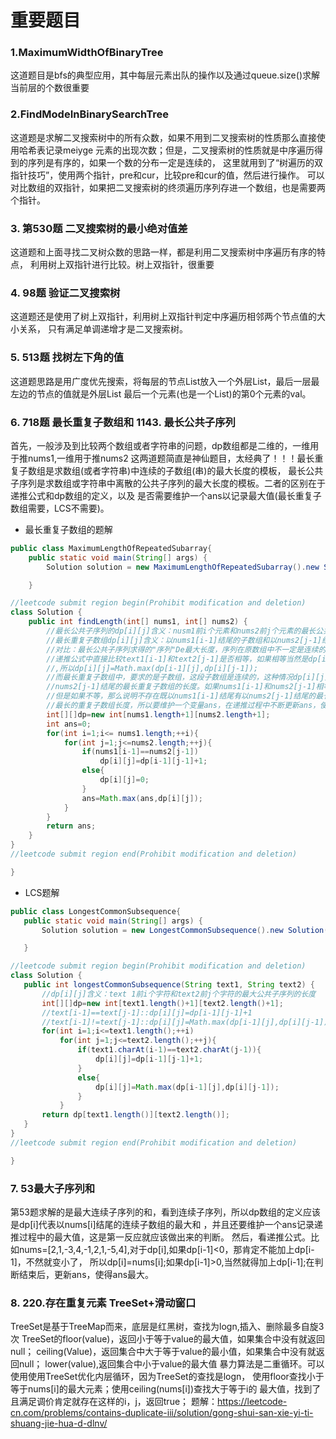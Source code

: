 # 重要题目
### 1.MaximumWidthOfBinaryTree
这道题目是bfs的典型应用，其中每层元素出队的操作以及通过queue.size()求解当前层的个数很重要

### 2.FindModeInBinarySearchTree
这道题是求解二叉搜索树中的所有众数，如果不用到二叉搜索树的性质那么直接使用哈希表记录meiyge
元素的出现次数；但是，二叉搜索树的性质就是中序遍历得到的序列是有序的，如果一个数的分布一定是连续的，
这里就用到了“树遍历的双指针技巧”，使用两个指针，pre和cur，比较pre和cur的值，然后进行操作。
可以对比数组的双指针，如果把二叉搜索树的终须遍历序列存进一个数组，也是需要两个指针。

### 3. 第530题 二叉搜索树的最小绝对值差
这道题和上面寻找二叉树众数的思路一样，都是利用二叉搜索树中序遍历有序的特点，
利用树上双指针进行比较。树上双指针，很重要

### 4. 98题 验证二叉搜索树
这道题还是使用了树上双指针，利用树上双指针判定中序遍历相邻两个节点值的大小关系，
只有满足单调递增才是二叉搜索树。

### 5. 513题 找树左下角的值
这道题思路是用广度优先搜索，将每层的节点List放入一个外层List，最后一层最左边的节点的值就是外层List
最后一个元素(也是一个List)的第0个元素的val。

### 6. 718题 最长重复子数组和 1143. 最长公共子序列 
首先，一般涉及到比较两个数组或者字符串的问题，dp数组都是二维的，一维用于推nums1,一维用于推nums2
这两道题简直是神仙题目，太经典了！！！最长重复子数组是求数组(或者字符串)中连续的子数组(串)的最大长度的模板，
最长公共子序列是求数组或字符串中离散的公共子序列的最大长度的模板。二者的区别在于递推公式和dp数组的定义，以及
是否需要维护一个ans以记录最大值(最长重复子数组需要，LCS不需要)。



- 最长重复子数组的题解
```java
public class MaximumLengthOfRepeatedSubarray{
    public static void main(String[] args) {
        Solution solution = new MaximumLengthOfRepeatedSubarray().new Solution();

    }

//leetcode submit region begin(Prohibit modification and deletion)
class Solution {
    public int findLength(int[] nums1, int[] nums2) {
        //最长公共子序列的dp[i][j]含义：nusm1前i个元素和nums2前j个元素的最长公共子数组的长度
        //最长重复子数组dp[i][j]含义：以nums1[i-1]结尾的子数组和以nums2[j-1]结尾的子数组的最长公共子数组的长度
        //对比：最长公共子序列求得的"序列"De最大长度，序列在原数组中不一定是连续的，所以等价于是离散的，所以
        //递推公式中直接比较text1[i-1]和text2[j-1]是否相等，如果相等当然是dp[i-1][j-1]+1,如果不等，由于是离散的
        //,所以dp[i][j]=Math.max(dp[i-1][j],dp[i][j-1]);
        //而最长重复子数组中，要求的是子数组，这段子数组是连续的，这种情况dp[i][j]的含义就是以nums1[i-1]结尾且以
        //nums2[j-1]结尾的最长重复子数组的长度。如果nums1[i-1]和nums2[j-1]相等，当然dp[i][j]=dp[i-1][j-1]+1;
        //但是如果不等，那么说明不存在既以nums1[i-1]结尾有以nums2[j-1]结尾的最长重复子数组，所以dp[i][j]=0,并且由于求得的
        //最长的重复子数组长度，所以要维护一个变量ans，在递推过程中不断更新ans，使得ans取得的是最大值，最后返回ans即可。
        int[][]dp=new int[nums1.length+1][nums2.length+1];
        int ans=0;
        for(int i=1;i<= nums1.length;++i){
            for(int j=1;j<=nums2.length;++j){
                if(nums1[i-1]==nums2[j-1])
                    dp[i][j]=dp[i-1][j-1]+1;
                else{
                    dp[i][j]=0;
                }
                ans=Math.max(ans,dp[i][j]);
            }
        }
        return ans;
    }
}
//leetcode submit region end(Prohibit modification and deletion)

}

```

- LCS题解
 ```java
public class LongestCommonSubsequence{
    public static void main(String[] args) {
        Solution solution = new LongestCommonSubsequence().new Solution();

    }

//leetcode submit region begin(Prohibit modification and deletion)
class Solution {
    public int longestCommonSubsequence(String text1, String text2) {
        //dp[i][j]含义：text 1前i个字符和text2前j个字符的最大公共子序列的长度
        int[][]dp=new int[text1.length()+1][text2.length()+1];
        //text[i-1]==text[j-1]::dp[i][j]=dp[i-1][j-1]+1
        //text[i-1]!=text[j-1]::dp[i][j]=Math.max(dp[i-1][j],dp[i][j-1])
        for(int i=1;i<=text1.length();++i)
            for(int j=1;j<=text2.length();++j){
                if(text1.charAt(i-1)==text2.charAt(j-1)){
                    dp[i][j]=dp[i-1][j-1]+1;
                }
                else{
                    dp[i][j]=Math.max(dp[i-1][j],dp[i][j-1]);
                }
            }
        return dp[text1.length()][text2.length()];
    }
}
//leetcode submit region end(Prohibit modification and deletion)

}

```
### 7.  53最大子序列和
第53题求解的是最大连续子序列的和，看到连续子序列，所以dp数组的定义应该是dp[i]代表以nums[i]结尾的连续子数组的最大和
，并且还要维护一个ans记录递推过程中的最大值，这是第一反应就应该做出来的判断。
然后，看递推公式。比如nums=[2,1,-3,4,-1,2,1,-5,4],对于dp[i],如果dp[i-1]<0，那肯定不能加上dp[i-1]，不然就变小了，
所以dp[i]=nums[i];如果dp[i-1]>0,当然就得加上dp[i-1];在判断结束后，更新ans，使得ans最大。

### 8. 220.存在重复元素 TreeSet+滑动窗口
TreeSet是基于TreeMap而来，底层是红黑树，查找为logn,插入、删除最多自旋3次
TreeSet的floor(value)，返回小于等于value的最大值，如果集合中没有就返回null；
ceiling(Value)，返回集合中大于等于value的最小值，如果集合中没有就返回null；
lower(value),返回集合中小于value的最大值
暴力算法是二重循环。可以使用使用TreeSet优化内层循环，因为TreeSet的查找是logn，
使用floor查找小于等于nums[i]的最大元素；使用ceiling(nums[i])查找大于等于i的
最大值，找到了且满足调价肯定就存在这样的i，j，返回true；
题解：https://leetcode-cn.com/problems/contains-duplicate-iii/solution/gong-shui-san-xie-yi-ti-shuang-jie-hua-d-dlnv/
